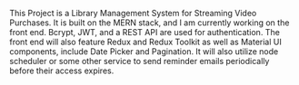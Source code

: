 This Project is a Library Management System for Streaming Video Purchases. It is built on the MERN stack, and I am currently working on the front end. Bcrypt, JWT, and a REST API are used for authentication. The front end will also feature Redux and Redux Toolkit as well as Material UI components, include Date Picker and Pagination. It will also utilize node scheduler or some other service to send reminder emails periodically before their access expires.